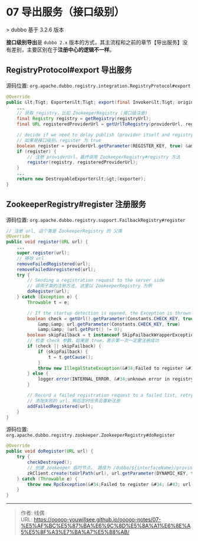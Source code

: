 # 07 导出服务（接口级别）


&gt; dubbo 基于 3.2.6 版本

**接口级别导出**是 `dubbo 2.x` 版本的方式，其主流程和之前的章节【导出服务】没有差别，主要区别在于**注册中心的逻辑不一样**。


## RegistryProtocol#export 导出服务

源码位置: `org.apache.dubbo.registry.integration.RegistryProtocol#export`

```java
@Override
public &lt;T&gt; Exporter&lt;T&gt; export(final Invoker&lt;T&gt; originInvoker) throws RpcException {
    ...
    // 获取 registry，比如 ZookeeperRegistry (接口级注册)
    final Registry registry = getRegistry(registryUrl);
    final URL registeredProviderUrl = getUrlToRegistry(providerUrl, registryUrl);

    // decide if we need to delay publish (provider itself and registry should both need to register)
    // 如果是接口级别，register 为 true
    boolean register = providerUrl.getParameter(REGISTER_KEY, true) &amp;&amp; registryUrl.getParameter(REGISTER_KEY, true);
    if (register) {
        // 注册 providerUrl，最终调用 ZookeeperRegistry#registry 方法
        register(registry, registeredProviderUrl);
    }
    ...
    return new DestroyableExporter&lt;&gt;(exporter);
}
```

## ZookeeperRegistry#register 注册服务

源码位置: `org.apache.dubbo.registry.support.FailbackRegistry#register`

```java
// 注册 url, 这个类是 ZookeeperRegistry 的 父类
@Override
public void register(URL url) {
    ...
    super.register(url);
    // 移除 url
    removeFailedRegistered(url);
    removeFailedUnregistered(url);
    try {
        // Sending a registration request to the server side
        // 调用子类的注册方法, 这里以 ZookeeperRegistry 为例
        doRegister(url);
    } catch (Exception e) {
        Throwable t = e;

        // If the startup detection is opened, the Exception is thrown directly.
        boolean check = getUrl().getParameter(Constants.CHECK_KEY, true)
            &amp;&amp; url.getParameter(Constants.CHECK_KEY, true)
            &amp;&amp; (url.getPort() != 0);
        boolean skipFailback = t instanceof SkipFailbackWrapperException;
        // 检查 check 参数，如果是 true，表示第一次一定要注册成功
        if (check || skipFailback) {
            if (skipFailback) {
                t = t.getCause();
            }
            throw new IllegalStateException(&#34;Failed to register &#34; &#43; url &#43; &#34; to registry &#34; &#43; getUrl().getAddress() &#43; &#34;, cause: &#34; &#43; t.getMessage(), t);
        } else {
            logger.error(INTERNAL_ERROR, &#34;unknown error in registry module&#34;, &#34;&#34;, &#34;Failed to register &#34; &#43; url &#43; &#34;, waiting for retry, cause: &#34; &#43; t.getMessage(), t);
        }

        // Record a failed registration request to a failed list, retry regularly
        // 添加失败的 url，稍后定时任务会重新注册
        addFailedRegistered(url);
    }
}
```

源码位置: `org.apache.dubbo.registry.zookeeper.ZookeeperRegistry#doRegister`

```java
@Override
public void doRegister(URL url) {
    try {
        checkDestroyed();
        // 创建 zookeeper 临时节点， 路径为 /dubbo/${interfaceName}/providers/
        zkClient.create(toUrlPath(url), url.getParameter(DYNAMIC_KEY, true), true);
    } catch (Throwable e) {
        throw new RpcException(&#34;Failed to register &#34; &#43; url &#43; &#34; to zookeeper &#34; &#43; getUrl() &#43; &#34;, cause: &#34; &#43; e.getMessage(), e);
    }
}
```

---

> 作者: 线偶  
> URL: https://ooooo-youwillsee.github.io/ooooo-notes/07-%E5%AF%BC%E5%87%BA%E6%9C%8D%E5%8A%A1%E6%8E%A5%E5%8F%A3%E7%BA%A7%E5%88%AB/  

